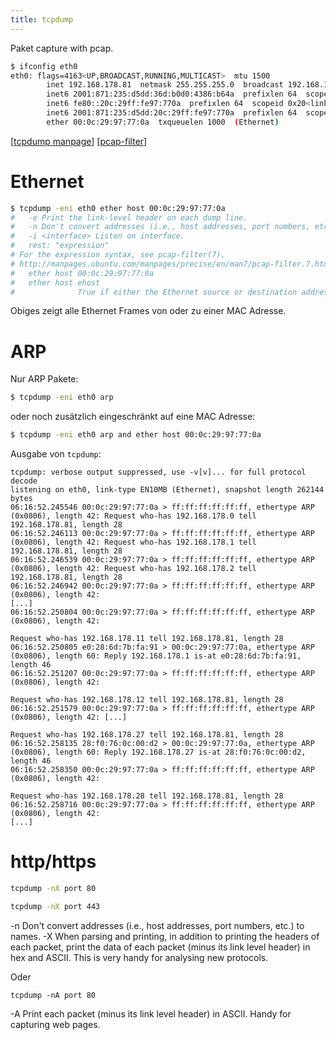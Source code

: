 ```yaml
---
title: tcpdump
---
```


Paket capture with pcap. 

```sh
$ ifconfig eth0
eth0: flags=4163<UP,BROADCAST,RUNNING,MULTICAST>  mtu 1500
        inet 192.168.178.81  netmask 255.255.255.0  broadcast 192.168.178.255
        inet6 2001:871:235:d5dd:36d:b0d0:4386:b64a  prefixlen 64  scopeid 0x0<global>
        inet6 fe80::20c:29ff:fe97:770a  prefixlen 64  scopeid 0x20<link>
        inet6 2001:871:235:d5dd:20c:29ff:fe97:770a  prefixlen 64  scopeid 0x0<global>
        ether 00:0c:29:97:77:0a  txqueuelen 1000  (Ethernet)
```

[[tcpdump manpage](http://manpages.ubuntu.com/manpages/precise/en/man8/tcpdump.8.html)] [[pcap-filter](http://manpages.ubuntu.com/manpages/precise/en/man7/pcap-filter.7.html)]

# Ethernet

```sh
$ tcpdump -eni eth0 ether host 00:0c:29:97:77:0a
#   -e Print the link-level header on each dump line.
#   -n Don't convert addresses (i.e., host addresses, port numbers, etc.) to names.
#   -i <interface> Listen on interface.
#   rest: "expression"
# For the expression syntax, see pcap-filter(7).
# http://manpages.ubuntu.com/manpages/precise/en/man7/pcap-filter.7.html
#   ether host 00:0c:29:97:77:0a
#   ether host ehost
#              True if either the Ethernet source or destination address is ehost.
```

Obiges zeigt alle Ethernet Frames von oder zu einer MAC Adresse.

# ARP

Nur ARP Pakete:

```sh
$ tcpdump -eni eth0 arp
```

oder noch zusätzlich eingeschränkt auf eine MAC Adresse:

```sh
$ tcpdump -eni eth0 arp and ether host 00:0c:29:97:77:0a
```

Ausgabe von `tcpdump`:

```
tcpdump: verbose output suppressed, use -v[v]... for full protocol decode
listening on eth0, link-type EN10MB (Ethernet), snapshot length 262144 bytes
06:16:52.245546 00:0c:29:97:77:0a > ff:ff:ff:ff:ff:ff, ethertype ARP (0x0806), length 42: Request who-has 192.168.178.0 tell 192.168.178.81, length 28
06:16:52.246113 00:0c:29:97:77:0a > ff:ff:ff:ff:ff:ff, ethertype ARP (0x0806), length 42: Request who-has 192.168.178.1 tell 192.168.178.81, length 28
06:16:52.246539 00:0c:29:97:77:0a > ff:ff:ff:ff:ff:ff, ethertype ARP (0x0806), length 42: Request who-has 192.168.178.2 tell 192.168.178.81, length 28
06:16:52.246942 00:0c:29:97:77:0a > ff:ff:ff:ff:ff:ff, ethertype ARP (0x0806), length 42: 
[...]
06:16:52.250804 00:0c:29:97:77:0a > ff:ff:ff:ff:ff:ff, ethertype ARP (0x0806), length 42: 

Request who-has 192.168.178.11 tell 192.168.178.81, length 28
06:16:52.250805 e0:28:6d:7b:fa:91 > 00:0c:29:97:77:0a, ethertype ARP (0x0806), length 60: Reply 192.168.178.1 is-at e0:28:6d:7b:fa:91, length 46
06:16:52.251207 00:0c:29:97:77:0a > ff:ff:ff:ff:ff:ff, ethertype ARP (0x0806), length 42: 

Request who-has 192.168.178.12 tell 192.168.178.81, length 28
06:16:52.251579 00:0c:29:97:77:0a > ff:ff:ff:ff:ff:ff, ethertype ARP (0x0806), length 42: [...]

Request who-has 192.168.178.27 tell 192.168.178.81, length 28
06:16:52.258135 28:f0:76:0c:00:d2 > 00:0c:29:97:77:0a, ethertype ARP (0x0806), length 60: Reply 192.168.178.27 is-at 28:f0:76:0c:00:d2, length 46
06:16:52.258350 00:0c:29:97:77:0a > ff:ff:ff:ff:ff:ff, ethertype ARP (0x0806), length 42: 

Request who-has 192.168.178.28 tell 192.168.178.81, length 28
06:16:52.258716 00:0c:29:97:77:0a > ff:ff:ff:ff:ff:ff, ethertype ARP (0x0806), length 42: 
[...]
```



# http/https

```sh
tcpdump -nX port 80

tcpdump -nX port 443
```

-n     Don't convert addresses (i.e., host addresses, port numbers, etc.) to names.
-X     When parsing and printing, in addition to printing the headers of each packet, print the  data  of
       each  packet (minus its link level header) in hex and ASCII.  This is very handy for analysing new
       protocols.



Oder

```
tcpdump -nA port 80
```

-A     Print each packet (minus its link level header) in ASCII.  Handy for capturing web pages.

